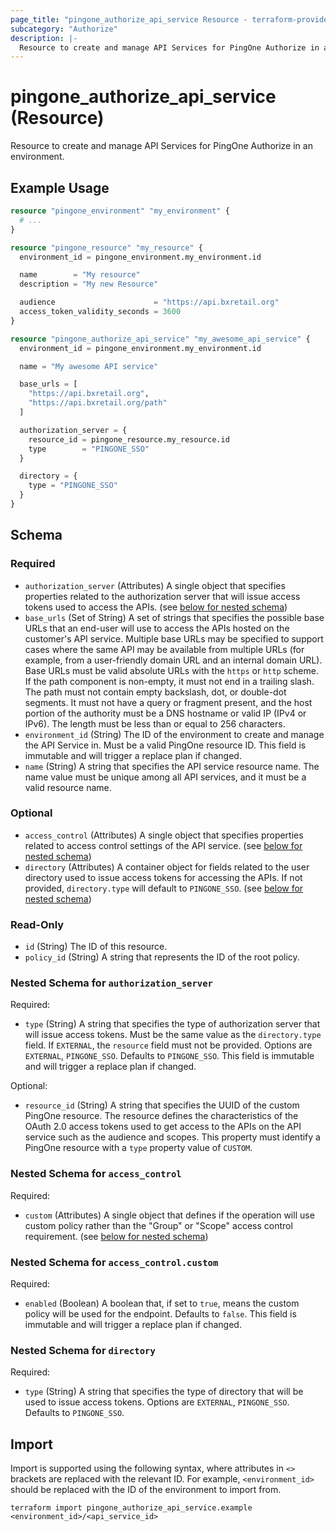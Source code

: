 ```yaml
---
page_title: "pingone_authorize_api_service Resource - terraform-provider-pingone"
subcategory: "Authorize"
description: |-
  Resource to create and manage API Services for PingOne Authorize in an environment.
---
```


# pingone_authorize_api_service (Resource)

Resource to create and manage API Services for PingOne Authorize in an environment.

## Example Usage

```terraform
resource "pingone_environment" "my_environment" {
  # ...
}

resource "pingone_resource" "my_resource" {
  environment_id = pingone_environment.my_environment.id

  name        = "My resource"
  description = "My new Resource"

  audience                      = "https://api.bxretail.org"
  access_token_validity_seconds = 3600
}

resource "pingone_authorize_api_service" "my_awesome_api_service" {
  environment_id = pingone_environment.my_environment.id

  name = "My awesome API service"

  base_urls = [
    "https://api.bxretail.org",
    "https://api.bxretail.org/path"
  ]

  authorization_server = {
    resource_id = pingone_resource.my_resource.id
    type        = "PINGONE_SSO"
  }

  directory = {
    type = "PINGONE_SSO"
  }
}
```

<!-- schema generated by tfplugindocs -->
## Schema

### Required

- `authorization_server` (Attributes) A single object that specifies properties related to the authorization server that will issue access tokens used to access the APIs. (see [below for nested schema](#nestedatt--authorization_server))
- `base_urls` (Set of String) A set of strings that specifies the possible base URLs that an end-user will use to access the APIs hosted on the customer's API service. Multiple base URLs may be specified to support cases where the same API may be available from multiple URLs (for example, from a user-friendly domain URL and an internal domain URL). Base URLs must be valid absolute URLs with the `https` or `http` scheme. If the path component is non-empty, it must not end in a trailing slash. The path must not contain empty backslash, dot, or double-dot segments. It must not have a query or fragment present, and the host portion of the authority must be a DNS hostname or valid IP (IPv4 or IPv6). The length must be less than or equal to 256 characters.
- `environment_id` (String) The ID of the environment to create and manage the API Service in.  Must be a valid PingOne resource ID.  This field is immutable and will trigger a replace plan if changed.
- `name` (String) A string that specifies the API service resource name. The name value must be unique among all API services, and it must be a valid resource name.

### Optional

- `access_control` (Attributes) A single object that specifies properties related to access control settings of the API service. (see [below for nested schema](#nestedatt--access_control))
- `directory` (Attributes) A container object for fields related to the user directory used to issue access tokens for accessing the APIs. If not provided, `directory.type` will default to `PINGONE_SSO`. (see [below for nested schema](#nestedatt--directory))

### Read-Only

- `id` (String) The ID of this resource.
- `policy_id` (String) A string that represents the ID of the root policy.

<a id="nestedatt--authorization_server"></a>
### Nested Schema for `authorization_server`

Required:

- `type` (String) A string that specifies the type of authorization server that will issue access tokens. Must be the same value as the `directory.type` field. If `EXTERNAL`, the `resource` field must not be provided.  Options are `EXTERNAL`, `PINGONE_SSO`.  Defaults to `PINGONE_SSO`.  This field is immutable and will trigger a replace plan if changed.

Optional:

- `resource_id` (String) A string that specifies the UUID of the custom PingOne resource. The resource defines the characteristics of the OAuth 2.0 access tokens used to get access to the APIs on the API service such as the audience and scopes. This property must identify a PingOne resource with a `type` property value of `CUSTOM`.


<a id="nestedatt--access_control"></a>
### Nested Schema for `access_control`

Required:

- `custom` (Attributes) A single object that defines if the operation will use custom policy rather than the "Group" or "Scope" access control requirement. (see [below for nested schema](#nestedatt--access_control--custom))

<a id="nestedatt--access_control--custom"></a>
### Nested Schema for `access_control.custom`

Required:

- `enabled` (Boolean) A boolean that, if set to `true`, means the custom policy will be used for the endpoint.  Defaults to `false`.  This field is immutable and will trigger a replace plan if changed.



<a id="nestedatt--directory"></a>
### Nested Schema for `directory`

Required:

- `type` (String) A string that specifies the type of directory that will be used to issue access tokens.  Options are `EXTERNAL`, `PINGONE_SSO`.  Defaults to `PINGONE_SSO`.

## Import

Import is supported using the following syntax, where attributes in `<>` brackets are replaced with the relevant ID.  For example, `<environment_id>` should be replaced with the ID of the environment to import from.

```shell
terraform import pingone_authorize_api_service.example <environment_id>/<api_service_id>
```
